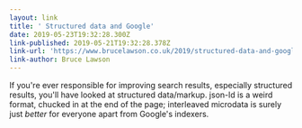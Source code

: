 ```yaml
---
layout: link
title: ' Structured data and Google'
date: 2019-05-23T19:32:28.300Z
link-published: 2019-05-21T19:32:28.378Z
link-url: 'https://www.brucelawson.co.uk/2019/structured-data-and-google/'
link-author: Bruce Lawson
---
```

If you're ever responsible for improving search results, especially structured results, you'll have looked at structured data/markup. json-ld is a weird format, chucked in at the end of the page; interleaved microdata is surely just *better* for everyone apart from Google's indexers.

